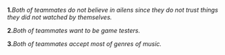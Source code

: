 **1.**_Both of teammates do not believe in ailens since they do not trust things they did not watched by themselves._

**2.**_Both of teammates want to be game testers._

**3.**_Both of teammates accept most of genres of music._
